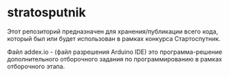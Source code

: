# stratosputnik
Этот репозиторий предназначен для хранения/публикации всего кода, который был или будет использован в рамках конкурса Стартоспутник.

Файл addex.io - (файл разрешения Arduino IDE) это программа-решение дополнительного отборочного задания по программированию в рамках отборочного этапа. 
